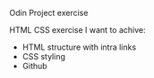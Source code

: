 Odin Project exercise

HTML CSS exercise 
I want to achive:
- HTML structure with intra links
- CSS styling
- Github 
